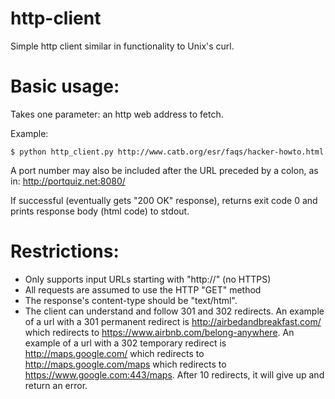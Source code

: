 # http-client
Simple http client similar in functionality to Unix's curl.

# Basic usage:

Takes one parameter: an http web address to fetch.

Example:

```
$ python http_client.py http://www.catb.org/esr/faqs/hacker-howto.html
```

A port number may also be included after the URL preceded by a colon, as in: http://portquiz.net:8080/

If successful (eventually gets "200 OK" response), returns exit code 0 and prints response body (html code) to stdout.

# Restrictions:

- Only supports input URLs starting with "http://" (no HTTPS)
- All requests are assumed to use the HTTP "GET" method
- The response's content-type should be "text/html".
- The client can understand and follow 301 and 302 redirects. An example of a url with a 301 permanent redirect is http://airbedandbreakfast.com/ which redirects to https://www.airbnb.com/belong-anywhere. An example of a url with a 302 temporary redirect is http://maps.google.com/ which redirects to http://maps.google.com/maps which redirects to https://www.google.com:443/maps. After 10 redirects, it will give up and return an error.
